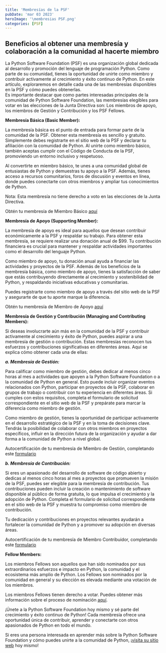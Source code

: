 ```yaml
---
title: 'Membresías de la PSF'
pubDate: 'mar 03 2023'
heroImage: '\membresias PSF.png'
categories: [PSF]
---
```


## Beneficios al obtener una membresía y colaboración a la comunidad al hacerte miembro

La Python Software Foundation (PSF) es una organización global dedicada al desarrollo y promoción del lenguaje de programación Python. Como parte de su comunidad, tienes la oportunidad de unirte como miembro y contribuir activamente al crecimiento y éxito continuo de Python. En este artículo, exploraremos en detalle cada una de las membresías disponibles en la PSF y cómo puedes obtenerlas.  
Es importante destacar que como partes interesadas principales de la comunidad de Python Software Foundation, las membresías elegibles para votar en las elecciones de la Junta Directiva son: Los miembros de apoyo, los miembros de Gestión y Contribución y los PSF Fellows.

**Membresía Básica (Basic Member):**

La membresía básica es el punto de entrada para formar parte de la comunidad de la PSF. Obtener esta membresía es sencillo y gratuito. Simplemente debes registrarte en el sitio web de la PSF y declarar tu afiliación con la comunidad de Python. Al unirte como miembro básico, también aceptas cumplir con el Código de Conducta de la PSF, promoviendo un entorno inclusivo y respetuoso.  
  
Al convertirte en miembro básico, te unes a una comunidad global de entusiastas de Python y demuestras tu apoyo a la PSF. Además, tienes acceso a recursos comunitarios, foros de discusión y eventos en línea, donde puedes conectarte con otros miembros y ampliar tus conocimientos de Python.  
  
Nota: Esta membresía no tiene derecho a voto en las elecciones de la Junta Directiva.  
  
Obtén tu membresía de Miembro Básico [<u>aquí</u>](https://www.python.org/users/membership/edit/)

**Membresía de Apoyo (Supporting Member):**

La membresía de apoyo es ideal para aquellos que desean contribuir económicamente a la PSF y respaldar su trabajo. Para obtener esta membresía, se requiere realizar una donación anual de \$99. Tu contribución financiera es crucial para mantener y respaldar actividades importantes como el desarrollo del lenguaje Python.

Como miembro de apoyo, tu donación anual ayuda a financiar las actividades y proyectos de la PSF. Además de los beneficios de la membresía básica, como miembro de apoyo, tienes la satisfacción de saber que estás contribuyendo directamente al crecimiento y sostenibilidad de Python, y respaldando iniciativas educativas y comunitarias.

Puedes registrarte como miembro de apoyo a través del sitio web de la PSF y asegurarte de que tu aporte marque la diferencia.

Obtén tu membresía de Miembro de Apoyo [<u>aquí</u>](https://psfmember.org/python-software-foundation-supporting-member-2/)

**Membresía de Gestión y Contribución (Managing and Contributing Members):**

Si deseas involucrarte aún más en la comunidad de la PSF y contribuir activamente al crecimiento y éxito de Python, puedes aspirar a una membresía de gestión o contribución. Estas membresías reconocen tus esfuerzos y contribuciones significativas en diferentes áreas. Aquí se explica cómo obtener cada una de ellas:

***a. Membresía de Gestión:***

Para calificar como miembro de gestión, debes dedicar al menos cinco horas al mes a actividades que apoyen a la Python Software Foundation o a la comunidad de Python en general. Esto puede incluir organizar eventos relacionados con Python, participar en proyectos de la PSF, colaborar en grupos de trabajo o contribuir con tu experiencia en diferentes áreas. Si cumples con estos requisitos, completa el formulario de solicitud correspondiente en el sitio web de la PSF y prepárate para marcar la diferencia como miembro de gestión.  
  
Como miembro de gestión, tienes la oportunidad de participar activamente en el desarrollo estratégico de la PSF y en la toma de decisiones clave. Tendrás la posibilidad de colaborar con otros miembros en proyectos específicos, influir en la dirección futura de la organización y ayudar a dar forma a la comunidad de Python a nivel global.

Autocertificación de tu membresía de Miembro de Gestión, completando este [<u>formulario</u>](https://docs.google.com/forms/d/e/1FAIpQLSfwWBGkzvkWDZrxW3up_M_B7qgt1IWZlx9KJ0ucLA5WJP1vfA/viewform)

***b. Membresía de Contribución:***

Si eres un apasionado del desarrollo de software de código abierto y dedicas al menos cinco horas al mes a proyectos que promueven la misión de la PSF, puedes ser elegible para la membresía de contribución. Tus contribuciones pueden incluir la creación o mantenimiento de software disponible al público de forma gratuita, lo que impulsa el crecimiento y la adopción de Python. Completa el formulario de solicitud correspondiente en el sitio web de la PSF y muestra tu compromiso como miembro de contribución.

Tu dedicación y contribuciones en proyectos relevantes ayudarán a fortalecer la comunidad de Python y a promover su adopción en diversas áreas.

Autocertificación de tu membresía de Miembro Contribuidor, completando este [<u>formulario</u>](https://docs.google.com/forms/d/e/1FAIpQLSfwWBGkzvkWDZrxW3up_M_B7qgt1IWZlx9KJ0ucLA5WJP1vfA/viewform)

**Fellow Members:**

Los miembros Fellows son aquellos que han sido nominados por sus extraordinarios esfuerzos e impacto en Python, la comunidad y el ecosistema más amplio de Python. Los Fellows son nominados por la comunidad en general y su elección es elevada mediante una votación de los miembros.

Los miembros Fellows tienen derecho a votar. Puedes obtener más información sobre el proceso de nominación [<u>aquí</u>](https://www.python.org/psf/fellows/).

¡Únete a la Python Software Foundation hoy mismo y sé parte del crecimiento y éxito continuo de Python! Cada membresía ofrece una oportunidad única de contribuir, aprender y conectarte con otros apasionados de Python en todo el mundo.

Si eres una persona interesada en aprender más sobre la Python Software Foundation y cómo puedes unirte a la comunidad de Python, ¡[<u>visita su sitio web</u>](https://www.python.org/psf/about/) hoy mismo!
